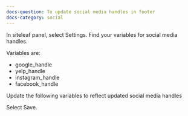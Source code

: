 ```yaml
---
docs-question: To update social media handles in footer
docs-category: social
---
```

In siteleaf panel, select Settings.  Find your variables for social media handles.  

Variables are:

+ google_handle
+ yelp_handle
+ instagram_handle
+ facebook_handle

Update the following variables to reflect updated social media handles

Select Save.
